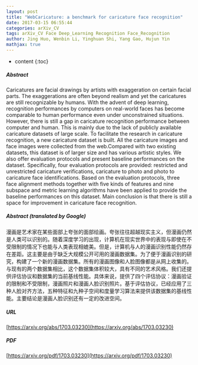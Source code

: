 ```yaml
---
layout: post
title: "WebCaricature: a benchmark for caricature face recognition"
date: 2017-03-15 06:55:44
categories: arXiv_CV
tags: arXiv_CV Face Deep_Learning Recognition Face_Recognition
author: Jing Huo, Wenbin Li, Yinghuan Shi, Yang Gao, Hujun Yin
mathjax: true
---
```


* content
{:toc}

##### Abstract
Caricatures are facial drawings by artists with exaggeration on certain facial parts. The exaggerations are often beyond realism and yet the caricatures are still recognizable by humans. With the advent of deep learning, recognition performances by computers on real-world faces has become comparable to human performance even under unconstrained situations. However, there is still a gap in caricature recognition performance between computer and human. This is mainly due to the lack of publicly available caricature datasets of large scale. To facilitate the research in caricature recognition, a new caricature dataset is built. All the caricature images and face images were collected from the web.Compared with two existing datasets, this dataset is of larger size and has various artistic styles. We also offer evaluation protocols and present baseline performances on the dataset. Specifically, four evaluation protocols are provided: restricted and unrestricted caricature verifications, caricature to photo and photo to caricature face identifications. Based on the evaluation protocols, three face alignment methods together with five kinds of features and nine subspace and metric learning algorithms have been applied to provide the baseline performances on this dataset. Main conclusion is that there is still a space for improvement in caricature face recognition.

##### Abstract (translated by Google)
漫画是艺术家在某些面部上夸张的面部绘画。夸张往往超越现实主义，但漫画仍然是人类可以识别的。随着深度学习的出现，计算机在现实世界中的表现与即使在不受限制的情况下也能与人类表现相媲美。但是，计算机与人的漫画识别性能仍然存在差距。这主要是由于缺乏大规模公开可用的漫画数据集。为了便于漫画识别的研究，构建了一个新的漫画数据集。所有的漫画图像和人脸图像都是从网上收集的。与现有的两个数据集相比，这个数据集体积较大，具有不同的艺术风格。我们还提供评估协议和数据集的当前基线性能。具体来说，提供了四个评估协议：漫画验证的限制和不受限制，漫画照片和漫画人脸识别照片。基于评估协议，已经应用了三种人脸对齐方法，五种特征和九种子空间和度量学习算法来提供该数据集的基线性能。主要结论是漫画人脸识别还有一定的改进空间。

##### URL
[https://arxiv.org/abs/1703.03230](https://arxiv.org/abs/1703.03230)

##### PDF
[https://arxiv.org/pdf/1703.03230](https://arxiv.org/pdf/1703.03230)


